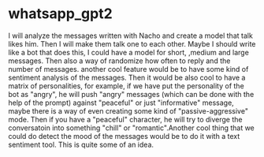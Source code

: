 # whatsapp_gpt2
I will analyze the messages written with Nacho and create a model that talk likes him. Then I will make them talk one to each other. 
Maybe I should write like a bot that does this, I could have a model for short, ,medium and large messages.
Then also a way of randomize how often to reply and the number of messages. another cool feature would be to have some kind of sentiment analysis of the messages. 
Then it would be also cool to have a matrix of personalities, for example, if we have put the personality of the bot as "angry", 
he will push "angry" messages (which can be done with the help of the prompt) against "peaceful" or just "informative" message, 
maybe there is a way of even creating some kind of "passive-aggressive" mode. Then if you have a "peaceful" character, he will try to diverge the conversatoin
into something "chill" or "romantic".Another cool thing that we could do detect the mood of the messages would be to do it with a text sentiment tool.
This is quite some of an idea.
